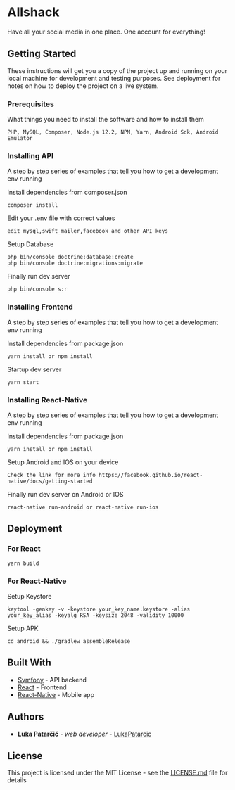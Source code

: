 # Allshack

Have all your social media in one place. One account for everything!

## Getting Started

These instructions will get you a copy of the project up and running on your local machine for development and testing purposes. See deployment for notes on how to deploy the project on a live system.

### Prerequisites

What things you need to install the software and how to install them

```
PHP, MySQL, Composer, Node.js 12.2, NPM, Yarn, Android Sdk, Android Emulator
```

### Installing API

A step by step series of examples that tell you how to get a development env running

Install dependencies from composer.json

```
composer install
```

Edit your .env file with correct values
```
edit mysql,swift_mailer,facebook and other API keys
```

Setup Database

```
php bin/console doctrine:database:create
php bin/console doctrine:migrations:migrate
```

Finally run dev server
```
php bin/console s:r
```

### Installing Frontend

A step by step series of examples that tell you how to get a development env running

Install dependencies from package.json

```
yarn install or npm install
```

Startup dev server

```
yarn start
```

### Installing React-Native

A step by step series of examples that tell you how to get a development env running

Install dependencies from package.json

```
yarn install or npm install
```

Setup Android and IOS on your device

```
Check the link for more info https://facebook.github.io/react-native/docs/getting-started
```

Finally run dev server on Android or IOS

```
react-native run-android or react-native run-ios
```

## Deployment

### For React

```
yarn build
```

### For React-Native

Setup Keystore
```
keytool -genkey -v -keystore your_key_name.keystore -alias your_key_alias -keyalg RSA -keysize 2048 -validity 10000

```
Setup APK

```
cd android && ./gradlew assembleRelease
```
## Built With

* [Symfony](https://symfony.com/doc/current/index.html) - API backend
* [React](https://reactjs.org/docs/getting-started.html) - Frontend
* [React-Native](https://facebook.github.io/react-native/docs/getting-started) - Mobile app
## Authors

* **Luka Patarčić** - *web developer* - [LukaPatarcic](https://github.com/LukaPatarcic)

## License

This project is licensed under the MIT License - see the [LICENSE.md](LICENSE.md) file for details
